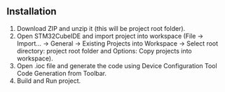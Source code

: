 ## Installation
1. Download ZIP and unzip it (this will be project root folder).
2. Open STM32CubeIDE and import project into workspace (File -> Import... -> General -> Existing Projects into Workspace -> Select root directory: project root folder and Options: Copy projects into workspace).
3. Open .ioc file and generate the code using Device Configuration Tool Code Generation from Toolbar.
4. Build and Run project.